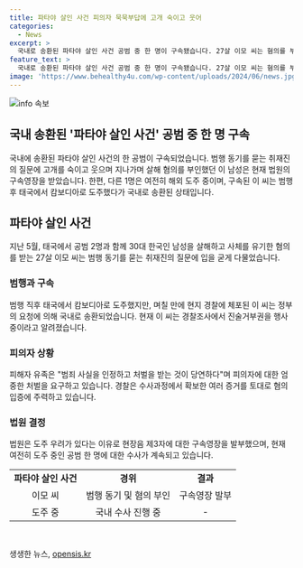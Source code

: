 ```yaml
---
title: 파타야 살인 사건 피의자 묵묵부답에 고개 숙이고 웃어
categories:
  - News
excerpt: >
  국내로 송환된 파타야 살인 사건 공범 중 한 명이 구속됐습니다. 27살 이모 씨는 혐의를 부인하며 취재진의 질문에 고개를 숙이고 웃으며 지나갔는데, 법원은 도주 우려로 구속영장을 발부했습니다. 다른 1명은 여전히 도주 중이며, 이 씨는 캄보디아로 도주해 체포되었고 국내로 송환되었습니다. 피해자 유족은 범행을 인정하고 처벌을 받기를 바란다고 했습니다. 경찰은 여러 증거를 토대로 혐의를 입증하고 있습니다.
feature_text: >
  국내로 송환된 파타야 살인 사건 공범 중 한 명이 구속됐습니다. 27살 이모 씨는 혐의를 부인하며 취재진의 질문에 고개를 숙이고 웃으며 지나갔는데, 법원은 도주 우려로 구속영장을 발부했습니다. 다른 1명은 여전히 도주 중이며, 이 씨는 캄보디아로 도주해 체포되었고 국내로 송환되었습니다. 피해자 유족은 범행을 인정하고 처벌을 받기를 바란다고 했습니다. 경찰은 여러 증거를 토대로 혐의를 입증하고 있습니다.
image: 'https://www.behealthy4u.com/wp-content/uploads/2024/06/news.jpg'
---
```


<p><img src="https://www.behealthy4u.com/wp-content/uploads/2024/06/news.jpg" alt="info 속보" /></p>

<h2>국내 송환된 '파타야 살인 사건' 공범 중 한 명 구속</h2>

<p>국내에 송환된 파타야 살인 사건의 한 공범이 구속되었습니다. 범행 동기를 묻는 취재진의 질문에 고개를 숙이고 웃으며 지나가며 살해 혐의를 부인했던 이 남성은 현재 법원의 구속영장을 받았습니다. 한편, 다른 1명은 여전히 해외 도주 중이며, 구속된 이 씨는 범행 후 태국에서 캄보디아로 도주했다가 국내로 송환된 상태입니다.</p>

<h2>파타야 살인 사건</h2>

<p data-ke-size="size16">지난 5월, 태국에서 공범 2명과 함께 30대 한국인 남성을 살해하고 사체를 유기한 혐의를 받는 27살 이모 씨는 범행 동기를 묻는 취재진의 질문에 입을 굳게 다물었습니다.</p>

<h3>범행과 구속</h3>

<p data-ke-size="size16">범행 직후 태국에서 캄보디아로 도주했지만, 며칠 만에 현지 경찰에 체포된 이 씨는 정부의 요청에 의해 국내로 송환되었습니다. 현재 이 씨는 경찰조사에서 진술거부권을 행사 중이라고 알려졌습니다.</p>

<h3>피의자 상황</h3>

<p data-ke-size="size16">피해자 유족은 "범죄 사실을 인정하고 처벌을 받는 것이 당연하다"며 피의자에 대한 엄중한 처벌을 요구하고 있습니다. 경찰은 수사과정에서 확보한 여러 증거를 토대로 혐의 입증에 주력하고 있습니다.</p>

<h3>법원 결정</h3>

<p data-ke-size="size16">법원은 도주 우려가 있다는 이유로 현장음 제3자에 대한 구속영장을 발부했으며, 현재 여전히 도주 중인 공범 한 명에 대한 수사가 계속되고 있습니다.</p>

<table>
    <tbody>
        <tr>
            <td style="text-align: center; height: 17px;"><b>파타야 살인 사건</b></td>
            <td style="text-align: center; height: 17px;"><b>경위</b></td>
            <td style="text-align: center; height: 17px;"><b>결과</b></td>
        </tr>
        <tr>
            <td style="text-align: center; height: 17px;">이모 씨</td>
            <td style="text-align: center; height: 17px;">범행 동기 및 혐의 부인</td>
            <td style="text-align: center; height: 17px;">구속영장 발부</td>
        </tr>
        <tr>
            <td style="text-align: center; height: 17px;">도주 중</td>
            <td style="text-align: center; height: 17px;">국내 수사 진행 중</td>
            <td style="text-align: center; height: 17px;">-</td>
        </tr>
    </tbody>
</table>

<p data-ke-size="size16">&nbsp;</p>
생생한 뉴스, <a href="https://opensis.kr" rel="dofollow">opensis.kr</a>


